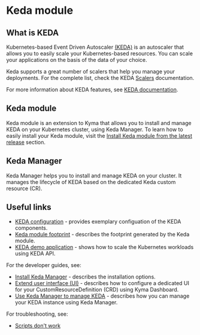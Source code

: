 # Keda module

## What is KEDA

Kubernetes-based Event Driven Autoscaler [(KEDA)](https://keda.sh/) is an autoscaler that allows you to easily scale your Kubernetes-based resources. You can scale your applications on the basis of the data of your choice.

Keda supports a great number of scalers that help you manage your deployments. For the complete list, check the KEDA [Scalers](https://keda.sh/docs/scalers/) documentation.

For more information about KEDA features, see [KEDA documentation](https://keda.sh/docs).

## Keda module

Keda module is an extension to Kyma that allows you to install and manage KEDA on your Kubernetes cluster, using Keda Manager.
To learn how to easily install your Keda module, visit the [Install Keda module from the latest release](../contributor/01-10-installation.md#install-keda-module-from-the-latest-release) section.

## Keda Manager

Keda Manager helps you to install and manage KEDA on your cluster. It manages the lifecycle of KEDA based on the dedicated Keda custom resource (CR).

## Useful links
- [KEDA configuration](01-20-configuration.md) - provides exemplary configuation of the KEDA components.
- [Keda module footprint](04-10-footprint.md) - describes the footprint generated by the Keda module.
- [KEDA demo application](04-20-demo-application.md) - shows how to scale the Kubernetes workloads using KEDA API.

For the developer guides, see:
- [Install Keda Manager](../contributor/01-10-installation.md) - describes the installation options.
- [Extend user interface (UI)](../contributor/01-20-extend-ui.md) - describes how to configure a dedicated UI for your CustomResourceDefinition (CRD) using Kyma Dashboard. 
- [Use Keda Manager to manage KEDA](../contributor/02-10-management.md) - describes how you can manage your KEDA instance using Keda Manager.

For troubleshooting, see:
- [Scripts don't work](../contributor/03-10-scripts-not-working.md)